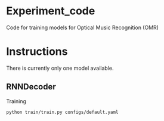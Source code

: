 # Experiment_code
Code for training models for Optical Music Recognition (OMR)

# Instructions
There is currently only one model available.

## RNNDecoder
Training
```
python train/train.py configs/default.yaml
```